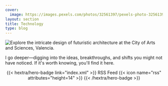 ```yaml
---
cover:
  image: https://images.pexels.com/photos/32561397/pexels-photo-32561397.png?auto=compress&cs=tinysrgb&h=650&w=940
layout: section
title: Technology
type: blog
---
```


![Explore the intricate design of futuristic architecture at the City of Arts and Sciences, Valencia.](https://images.pexels.com/photos/32561397/pexels-photo-32561397.png?auto=compress&cs=tinysrgb&h=650&w=940 "Explore the intricate design of futuristic architecture at the City of Arts and Sciences, Valencia.")


I go deeper—digging into the ideas, breakthroughs, and shifts you might not have noticed. If it's worth knowing, you'll find it here.

<div style="text-align: center; margin-top: 1em;">
{{< hextra/hero-badge link="index.xml" >}}
  <span>RSS Feed</span>
  {{< icon name="rss" attributes="height=14" >}}
{{< /hextra/hero-badge >}}
</div>
